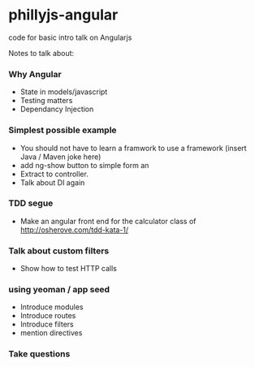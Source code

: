 phillyjs-angular
================

code for basic intro talk on Angularjs

Notes to talk about:

### Why Angular

 - State in models/javascript
 - Testing matters
 - Dependancy Injection

### Simplest possible example
 - You should not have to learn a framwork to use a framework (insert Java / Maven joke here)
 - add ng-show button to simple form an
 - Extract to  controller.  
 - Talk about DI again

### TDD segue
 - Make an angular front end for the calculator class of http://osherove.com/tdd-kata-1/

### Talk about custom filters
 - Show how to test HTTP calls

### using yeoman / app seed
 - Introduce modules
 - Introduce routes
 - Introduce filters
 - mention directives

### Take questions
